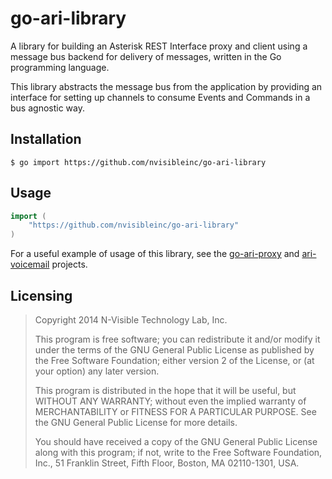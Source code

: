 go-ari-library
==============
A library for building an Asterisk REST Interface proxy and client using a
message bus backend for delivery of messages, written in the Go programming
language.

This library abstracts the message bus from the application by providing an
interface for setting up channels to consume Events and Commands in a bus
agnostic way.

Installation
------------
```
$ go import https://github.com/nvisibleinc/go-ari-library
```

Usage
-----
```go
import (
	"https://github.com/nvisibleinc/go-ari-library"
)
```

For a useful example of usage of this library, see the [go-ari-proxy][1] and
[ari-voicemail][2] projects.

Licensing
---------
> Copyright 2014 N-Visible Technology Lab, Inc.
> 
> This program is free software; you can redistribute it and/or
> modify it under the terms of the GNU General Public License
> as published by the Free Software Foundation; either version 2
> of the License, or (at your option) any later version.
> 
> This program is distributed in the hope that it will be useful,
> but WITHOUT ANY WARRANTY; without even the implied warranty of
> MERCHANTABILITY or FITNESS FOR A PARTICULAR PURPOSE.  See the
> GNU General Public License for more details.
> 
> You should have received a copy of the GNU General Public License
> along with this program; if not, write to the Free Software
> Foundation, Inc., 51 Franklin Street, Fifth Floor, Boston, MA  02110-1301, USA.

   [1]: https://github.com/nvisibleinc/go-ari-proxy
   [2]: https://github.com/nvisibleinc/ari-voicemail